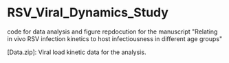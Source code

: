 # RSV_Viral_Dynamics_Study

code for data analysis and figure repdocution for the manuscript "Relating in vivo RSV infection kinetics to host infectiousness in different age groups"

    
[Data.zip]: Viral load kinetic data for the analysis. 
